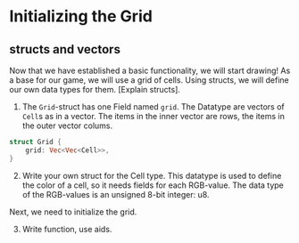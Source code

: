 # Initializing the Grid

## structs and vectors

Now that we have established a basic functionality, we will start drawing! As a base for our game, we will use a grid of cells. Using structs, we will define our own data types for them. [Explain structs].

1. The `Grid`-struct has one Field named `grid`. The Datatype are vectors of `Cell`s as in a vector. The items in the inner vector are rows, the items in the outer vector colums.

``` rust
struct Grid {
    grid: Vec<Vec<Cell>>,
}
```
2. Write your own struct for the Cell type. This datatype is used to define the color of a cell, so it needs fields for each RGB-value. The data type of the RGB-values is an unsigned 8-bit integer: u8.

Next, we need to initialize the grid.

3. Write function, use aids.  
